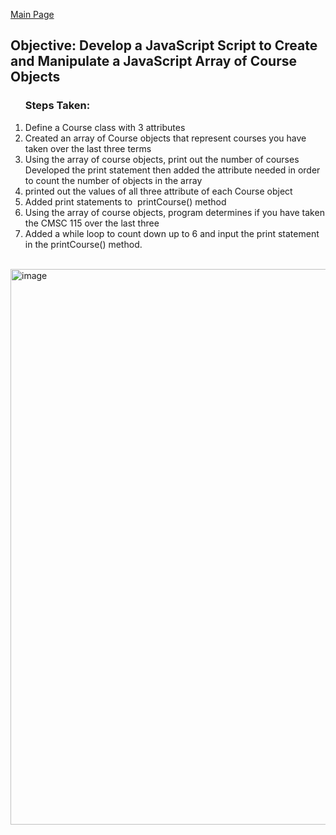 <a href="https://amberkrodriguez.github.io/Portfolio-/">Main Page</a>

<h2>Objective: Develop a JavaScript Script to Create and Manipulate a JavaScript Array of Course Objects</h2>
<ol>
 <h3>Steps Taken:</h3>
  <li>Define a Course class with 3 attributes</li>
  <li>Created an array of Course objects that represent courses you have taken over the last three terms</li>
  <li>Using the array of course objects, print out the number of courses</li>
  Developed the print statement then added the attribute needed in order to count the number of objects in the array
  <li>printed out the values of all three attribute of each Course object</li>
  <li>Added print statements to  printCourse() method </li>
  <li>Using the array of course objects, program determines if you have taken the CMSC 115 over the last three</li>
  <li>Added a while loop to count down up to 6 and input the print statement in the printCourse() method. </li>     
</ol>

<img width="1419" height="889" alt="image" src="https://github.com/user-attachments/assets/7cc9cf39-f2a1-4c15-b121-bdd63a94c861" />


